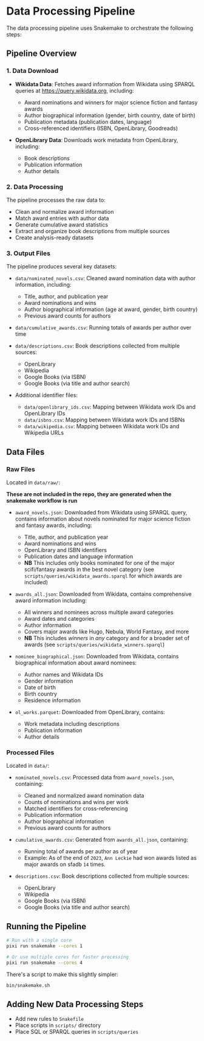 # Data Processing Pipeline

The data processing pipeline uses Snakemake to orchestrate the following steps:

## Pipeline Overview

### 1. Data Download

- **Wikidata Data**: Fetches award information from Wikidata using SPARQL
  queries at <https://query.wikidata.org>, including:
  - Award nominations and winners for major science fiction and fantasy awards
  - Author biographical information (gender, birth country, date of birth)
  - Publication metadata (publication dates, language)
  - Cross-referenced identifiers (ISBN, OpenLibrary, Goodreads)

- **OpenLibrary Data**: Downloads work metadata from OpenLibrary, including:
  - Book descriptions
  - Publication information
  - Author details

### 2. Data Processing

The pipeline processes the raw data to:

- Clean and normalize award information
- Match award entries with author data
- Generate cumulative award statistics
- Extract and organize book descriptions from multiple sources
- Create analysis-ready datasets

### 3. Output Files

The pipeline produces several key datasets:

- `data/nominated_novels.csv`: Cleaned award nomination data with author
  information, including:
  - Title, author, and publication year
  - Award nominations and wins
  - Author biographical information (age at award, gender, birth country)
  - Previous award counts for authors

- `data/cumulative_awards.csv`: Running totals of awards per author over time

- `data/descriptions.csv`: Book descriptions collected from multiple sources:
  - OpenLibrary
  - Wikipedia
  - Google Books (via ISBN)
  - Google Books (via title and author search)

- Additional identifier files:
  - `data/openlibrary_ids.csv`: Mapping between Wikidata work IDs and
    OpenLibrary IDs
  - `data/isbns.csv`: Mapping between Wikidata work IDs and ISBNs
  - `data/wikipedia.csv`: Mapping between Wikidata work IDs and Wikipedia URLs

## Data Files

### Raw Files

Located in `data/raw/`:

**These are not included in the repo, they are generated when the snakemake
workflow is run**

- `award_novels.json`: Downloaded from Wikidata using SPARQL query, contains
  information about novels nominated for major science fiction and fantasy
  awards, including:
  - Title, author, and publication year
  - Award nominations and wins
  - OpenLibrary and ISBN identifiers
  - Publication dates and language information
  - **NB** This includes only books nominated for one of the major scifi/fantasy
    awards in the best novel category (see
    `scripts/queries/wikidata_awards.sparql` for which awards are included)

- `awards_all.json`: Downloaded from Wikidata, contains comprehensive award
  information including:
  - All winners and nominees across multiple award categories
  - Award dates and categories
  - Author information
  - Covers major awards like Hugo, Nebula, World Fantasy, and more
  - **NB** This includes _winners_ in _any_ category and for a broader set of
    awards (see `scripts/queries/wikidata_winners.sparql`)

- `nominee_biographical.json`: Downloaded from Wikidata, contains biographical
  information about award nominees:
  - Author names and Wikidata IDs
  - Gender information
  - Date of birth
  - Birth country
  - Residence information

- `ol_works.parquet`: Downloaded from OpenLibrary, contains:
  - Work metadata including descriptions
  - Publication information
  - Author details

### Processed Files

Located in `data/`:

- `nominated_novels.csv`: Processed data from `award_novels.json`, containing:
  - Cleaned and normalized award nomination data
  - Counts of nominations and wins per work
  - Matched identifiers for cross-referencing
  - Publication information
  - Author biographical information
  - Previous award counts for authors

- `cumulative_awards.csv`: Generated from `awards_all.json`, containing:
  - Running total of awards per author as of year
  - Example: As of the end of `2023`, `Ann Leckie` had won awards listed as
    major awards on sfadb `14` times.

- `descriptions.csv`: Book descriptions collected from multiple sources:
  - OpenLibrary
  - Wikipedia
  - Google Books (via ISBN)
  - Google Books (via title and author search)

## Running the Pipeline

```sh
# Run with a single core
pixi run snakemake --cores 1

# Or use multiple cores for faster processing
pixi run snakemake --cores 4
```

There's a script to make this slightly simpler:

```sh
bin/snakemake.sh
```

## Adding New Data Processing Steps

- Add new rules to `Snakefile`
- Place scripts in `scripts/` directory
- Place SQL or SPARQL queries in `scripts/queries`
